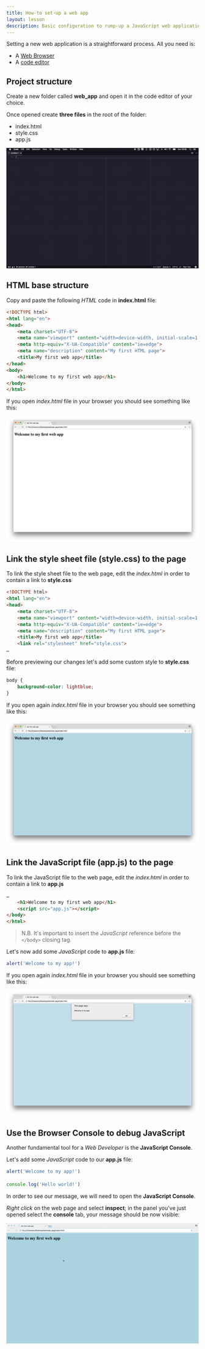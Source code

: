 ```yaml
---
title: How-to set-up a web app
layout: lesson
description: Basic configuration to rump-up a JavaScript web application
---
```


Setting a new web application is a straightforward process.
All you need is:

* A [Web Browser](https://browsehappy.com) 
* A [code editor](https://code.visualstudio.com/Download)


## Project structure

Create a new folder called **web_app** and open it in the code editor of your choice.

Once opened create __three files__ in the root of the folder:

* index.html
* style.css
* app.js

![Folder structure](assets/vsc_open.gif)

## HTML base structure

Copy and paste the following _HTML_ code in **index.html** file:

```html
<!DOCTYPE html>
<html lang="en">
<head>
    <meta charset="UTF-8">
    <meta name="viewport" content="width=device-width, initial-scale=1.0">
    <meta http-equiv="X-UA-Compatible" content="ie=edge">
    <meta name="description" content="My first HTML page">
    <title>My first web app</title>
</head>
<body>
    <h1>Welcome to my first web app</h1>
</body>
</html>
```

If you open _index.html_ file in your browser you should see something like this:

![HTML preview](assets/html_preview.png)



## Link the style sheet file (style.css) to the page

To link the style sheet file to the web page, edit the _index.html_ in order to contain a link to **style.css**

```html
<!DOCTYPE html>
<html lang="en">
<head>
    <meta charset="UTF-8">
    <meta name="viewport" content="width=device-width, initial-scale=1.0">
    <meta http-equiv="X-UA-Compatible" content="ie=edge">
    <meta name="description" content="My first HTML page">
    <title>My first web app</title>
    <link rel="stylesheet" href="style.css">
…
```

Before previewing our changes let's add some custom style to **style.css** file:

```css
body {
    background-color: lightblue;
}
```

If you open again _index.html_ file in your browser you should see something like this:

![CSS preview](assets/css_preview.png)

## Link the JavaScript file (app.js) to the page

To link the JavaScript file to the web page, edit the _index.html_ in order to contain a link to **app.js**

```html
…
    <h1>Welcome to my first web app</h1>
    <script src="app.js"></script>
</body>
</html>
```

> N.B. It's important to insert the _JavaScript_ reference before the `</body>` closing tag.

Let's now add some _JavaScript_ code to **app.js** file:

```js
alert('Welcome to my app!')
```

If you open again _index.html_ file in your browser you should see something like this:

![JS preview](assets/js_preview.png)

## Use the Browser Console to debug JavaScript

Another fundamental tool for a _Web Developer_ is the **JavaScript Console**.

Let's add some _JavaScript_ code to our **app.js** file:

```js
alert('Welcome to my app!')

console.log('Hello world!')
```

In order to see our message, we will need to open the **JavaScript Console**.

_Right click_ on the web page and select **inspect**; in the panel you've just opened select the **console** tab, your message should be now visible:

![JS preview](assets/js_console.gif)
